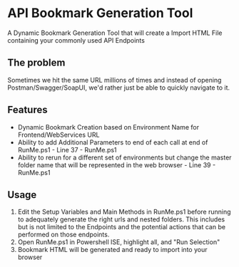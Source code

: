 # API Bookmark Generation Tool
A Dynamic Bookmark Generation Tool that will create a Import HTML File containing your commonly used API Endpoints

The problem
-----------

Sometimes we hit the same URL millions of times and instead of opening Postman/Swagger/SoapUI, we'd rather just be able to quickly navigate to it.

Features
--------

- Dynamic Bookmark Creation based on Environment Name for Frontend/WebServices URL
- Ability to add Additional Parameters to end of each call at end of RunMe.ps1 - Line 37 - RunMe.ps1
- Ability to rerun for a different set of environments but change the master folder name that will be represented in the web browser - Line 39 - RunMe.ps1

Usage
--------

1. Edit the Setup Variables and Main Methods in RunMe.ps1 before running to adequately generate the right urls and nested folders. This includes but is not limited to the Endpoints and the potential actions that can be performed on those endpoints. 
2. Open RunMe.ps1 in Powershell ISE, highlight all, and "Run Selection"
3. Bookmark HTML will be generated and ready to import into your browser